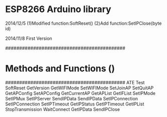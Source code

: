 ESP8266 Arduino library
=======
2014/12/5
	(1)Modified function:SoftReset()
	(2)Add function:SetIPClose(byte id)
    
2014/11/8
	First Version

###########################################
# Methods and Functions ()
###########################################
     ATE 
     Test 
     SoftReset 
     GetVersion 
     GetWIFIMode 
     SetWIFIMode 
     SetJoinAP 
     SetQuitAP 
     GetAPConfig 
     SetAPConfig 
     GetCurrentAP 
     GetAPList 
     GetIFList 
     SetIPMode 
     SetIPMux 
     SetIPServer 
     SendIPData 
     SendIPData 
     SetIPConnection 
     SetIPConnection 
     SetIPTimeout 
     GetIPStatus 
     GetIPTimeout 
     GetIPList 
     StopTransmission 
     WaitConnect 
     GetIPData 
     SendIPClose 
